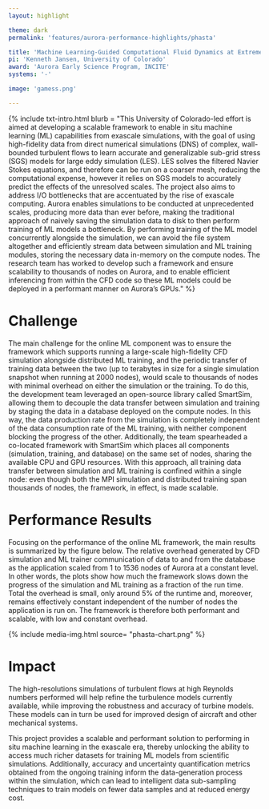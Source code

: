 ```yaml
---
layout: highlight

theme: dark
permalink: 'features/aurora-performance-highlights/phasta'

title: 'Machine Learning-Guided Computational Fluid Dynamics at Extreme Scales'
pi: 'Kenneth Jansen, University of Colorado'
award: 'Aurora Early Science Program, INCITE'
systems: '-'

image: 'gamess.png' 

---
```




{% include txt-intro.html 
    blurb = "This University of Colorado-led effort is aimed at developing a scalable framework to enable in situ machine learning (ML) capabilities from exascale simulations, with the goal of using high-fidelity data from direct numerical simulations (DNS) of complex, wall-bounded turbulent flows to learn accurate and generalizable sub-grid stress (SGS) models for large eddy simulation (LES). LES solves the filtered Navier Stokes equations, and therefore can be run on a coarser mesh, reducing the computational expense, however it relies on SGS models to accurately predict the effects of the unresolved scales. The project also aims to address I/O bottlenecks that are accentuated by the rise of exascale computing. Aurora enables simulations to be conducted at unprecedented scales, producing more data than ever before, making the traditional approach of naively saving the simulation data to disk to then perform training of ML models a bottleneck. By performing training of the ML model concurrently alongside the simulation, we can avoid the file system altogether and efficiently stream data between simulation and ML training modules, storing the necessary data in-memory on the compute nodes. The research team has worked to develop such a framework and ensure scalability to thousands of nodes on Aurora, and to enable efficient inferencing from within the CFD code so these ML models could be deployed in a performant manner on Aurora’s GPUs."
%}



# Challenge
The main challenge for the online ML component was to ensure the framework which supports running a large-scale high-fidelity CFD simulation alongside distributed ML training, and the periodic transfer of training data between the two (up to terabytes in size for a single simulation snapshot when running at 2000 nodes), would scale to thousands of nodes with minimal overhead on either the simulation or the training. To do this, the development team leveraged an open-source library called SmartSim, allowing them to decouple the data transfer between simulation and training by staging the data in a database deployed on the compute nodes. In this way, the data production rate from the simulation is completely independent of the data consumption rate of the ML training, with neither component blocking the progress of the other. Additionally, the team spearheaded a co-located framework with SmartSim which places all components (simulation, training, and database) on the same set of nodes, sharing the available CPU and GPU resources. With this approach, all training data transfer between simulation and ML training is confined within a single node: even though both the MPI simulation and distributed training span thousands of nodes, the framework, in effect, is made scalable.


# Performance Results
Focusing on the performance of the online ML framework, the main results is summarized by the figure below. The relative overhead generated by CFD simulation and ML trainer communication of data to and from the database as the application scaled from 1 to 1536 nodes of Aurora at a constant level. In other words, the plots show how much the framework slows down the progress of the simulation and ML training as a fraction of the run time. Total the overhead is small, only around 5% of the runtime and, moreover, remains effectively constant independent of the number of nodes the application is run on. The framework is therefore both performant and scalable, with low and constant overhead.

{% include media-img.html
   source= "phasta-chart.png"
%}

# Impact
The high-resolutions simulations of turbulent flows at high Reynolds numbers performed will help refine the turbulence models currently available, while improving the robustness and accuracy of turbine models. These models can in turn be used for improved design of aircraft and other mechanical systems.

This project provides a scalable and performant solution to performing in situ machine learning in the exascale era, thereby unlocking the ability to access much richer datasets for training ML models from scientific simulations. Additionally, accuracy and uncertainty quantification metrics obtained from the ongoing training inform the data-generation process within the simulation, which can lead to intelligent data sub-sampling techniques to train models on fewer data samples and at reduced energy cost.

